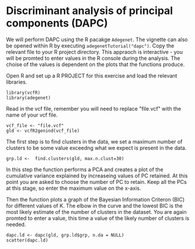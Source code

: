 # Discriminant analysis of principal components (DAPC)

We will perform DAPC using the R pacakge ```Adegenet```. The vignette can also be opened within R by executing ```adegenetTutorial("dapc")```.
Copy the relevant file to your R project directory. This appraoch is interactive - you will be promted to enter values in the R console during the analysis. The choise of the values is dependent on the plots that the functions produce.

Open R and set up a R PROJECT for this exercise and load the relevant libraries.

```
library(vcfR)
library(adegenet)

```
Read in the vcf file, remember you will need to replace "file.vcf" with the name of your vcf file. 
```
vcf_file <- "file.vcf"
gld <- vcfR2genind(vcf_file)
```
The first step is to find clusters in the data, we set a maximum number of clusters to be some value exceedng what we expect is present in the data.
```
grp.ld <-  find.clusters(gld, max.n.clust=30)
```
In this step the function performs a PCA and creates a plot of the cumulative variance explained by increaseing values of PC retained. At this point you are asked to choose the number of PC to retain. Keep all the PCs at this stage, so enter the maximum value on the x-axis.

Then the function plots a graph of the Bayesian Information Criteron (BIC) for different values of K. The elbow in the curve and the lowest BIC is the most likely estimate of the number of clusters in the dataset. You are again promted to enter a value, this time a value of the likely number of clusters is needed.
```
dapc.ld <- dapc(gld, grp.ld$grp, n.da = NULL)
scatter(dapc.ld)

```

